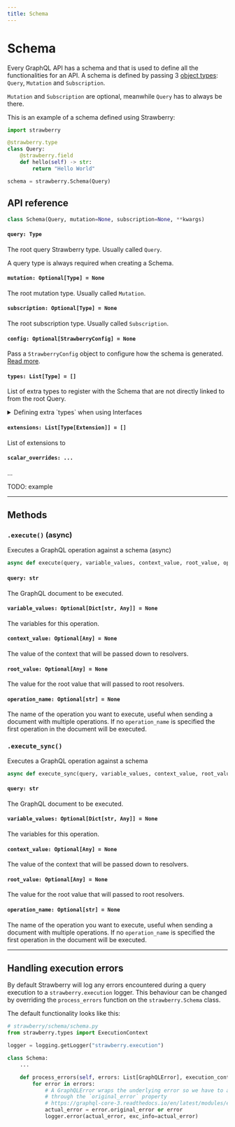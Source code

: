```yaml
---
title: Schema
---
```


# Schema

Every GraphQL API has a schema and that is used to define all the
functionalities for an API. A schema is defined by passing 3
[object types](./object-types): `Query`, `Mutation` and `Subscription`.

`Mutation` and `Subscription` are optional, meanwhile `Query` has to always be
there.

This is an example of a schema defined using Strawberry:

```python
import strawberry

@strawberry.type
class Query:
    @strawberry.field
    def hello(self) -> str:
        return "Hello World"

schema = strawberry.Schema(Query)
```

## API reference

```python
class Schema(Query, mutation=None, subscription=None, **kwargs)
```
<!-- TODO: add docs on directives, types, extensions and execution context class -->

#### `query: Type`

The root query Strawberry type. Usually called `Query`.

<Note>

A query type is always required when creating a Schema.

</Note>

#### `mutation: Optional[Type] = None`

The root mutation type. Usually called `Mutation`.

#### `subscription: Optional[Type] = None`

The root subscription type. Usually called `Subscription`.

#### `config: Optional[StrawberryConfig] = None`

Pass a `StrawberryConfig` object to configure how the schema is generated. [Read
more](/docs/schema-configurations).

#### `types: List[Type] = []`

List of extra types to register with the Schema that are not directly linked
to from the root Query.

<details class="mb-4">
<summary>Defining extra `types` when using Interfaces</summary>

```python
from datetime import date
import strawberry

@strawberry.interface
class Customer:
    name: str

@strawberry.type
class Individual(Customer):
    date_of_birth: date

@strawberry.type
class Company(Customer):
    founded: date

@strawberry.type
class Query:
    @strawberry.field
    def get_customer(self, id: strawberry.ID) -> Customer  # note we're returning the interface here
        if id == "mark":
            return Individual(name="Mark", date_of_birth=date(1984, 5, 14))

        if id == "facebook":
            return Company(name="Facebook", founded=date(2004, 2, 1))

schema = strawberry.Schema(Query, types=[Individual, Company])
```
</details>

#### `extensions: List[Type[Extension]] = []`

List of extensions to 

#### `scalar_overrides: ...`

...

TODO: example

---

## Methods

### `.execute()` (async)

Executes a GraphQL operation against a schema (async)

```python
async def execute(query, variable_values, context_value, root_value, operation_name)
```

#### `query: str`

The GraphQL document to be executed.

#### `variable_values: Optional[Dict[str, Any]] = None`

The variables for this operation.

#### `context_value: Optional[Any] = None`

The value of the context that will be passed down to resolvers.

#### `root_value: Optional[Any] = None`

The value for the root value that will passed to root resolvers.

#### `operation_name: Optional[str] = None`

The name of the operation you want to execute, useful when sending a document with multiple operations. If no `operation_name` is specified the first operation in the document will be executed.

### `.execute_sync()`

Executes a GraphQL operation against a schema

```python
async def execute_sync(query, variable_values, context_value, root_value, operation_name)`
```

#### `query: str`

The GraphQL document to be executed.

#### `variable_values: Optional[Dict[str, Any]] = None`

The variables for this operation.

#### `context_value: Optional[Any] = None`

The value of the context that will be passed down to resolvers.

#### `root_value: Optional[Any] = None`

The value for the root value that will passed to root resolvers.

#### `operation_name: Optional[str] = None`

The name of the operation you want to execute, useful when sending a document with multiple operations. If no `operation_name` is specified the first operation in the document will be executed.

---

## Handling execution errors

By default Strawberry will log any errors encountered during a query execution to a `strawberry.execution` logger. This behaviour can be changed by overriding the `process_errors` function on the `strawberry.Schema` class.

The default functionality looks like this:

```python
# strawberry/schema/schema.py
from strawberry.types import ExecutionContext

logger = logging.getLogger("strawberry.execution")

class Schema:
    ...

    def process_errors(self, errors: List[GraphQLError], execution_context: ExecutionContext) -> None:
        for error in errors:
            # A GraphQLError wraps the underlying error so we have to access it
            # through the `original_error` property
            # https://graphql-core-3.readthedocs.io/en/latest/modules/error.html#graphql.error.GraphQLError
            actual_error = error.original_error or error
            logger.error(actual_error, exc_info=actual_error)
```
